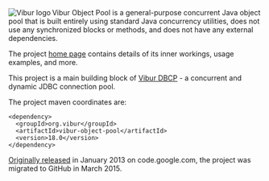 <img align="left" src="http://www.vibur.org/img/vibur-130x130.png" alt="Vibur logo"> 
Vibur Object Pool is a general-purpose concurrent Java object pool that is built entirely using standard 
Java concurrency utilities, does not use any synchronized blocks or methods, and does not have any 
external dependencies.

The project [home page](http://www.vibur.org/vibur-object-pool/) contains details of its inner workings,
usage examples, and more.

This project is a main building block of [Vibur DBCP](https://github.com/vibur/vibur-dbcp) - a concurrent 
and dynamic JDBC connection pool. 

The project maven coordinates are:

```
<dependency>
  <groupId>org.vibur</groupId>
  <artifactId>vibur-object-pool</artifactId>
  <version>18.0</version>
</dependency>   
```

[Originally released](https://raw.githubusercontent.com/vibur/vibur-object-pool/master/CHANGELOG) in January 2013 
on code.google.com, the project was migrated to GitHub in March 2015.
